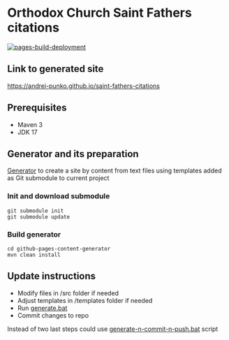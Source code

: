 
# Orthodox Church Saint Fathers citations

[![pages-build-deployment](https://github.com/andrei-punko/saint-fathers-citations/actions/workflows/pages/pages-build-deployment/badge.svg)](https://github.com/andrei-punko/saint-fathers-citations/actions/workflows/pages/pages-build-deployment)

## Link to generated site
https://andrei-punko.github.io/saint-fathers-citations

## Prerequisites
- Maven 3
- JDK 17

## Generator and its preparation
[Generator](https://github.com/andrei-punko/github-pages-content-generator) to create a site 
by content from text files using templates added as Git submodule to current project

### Init and download submodule
```
git submodule init
git submodule update
```

### Build generator
```
cd github-pages-content-generator
mvn clean install
```

## Update instructions
- Modify files in /src folder if needed
- Adjust templates in /templates folder if needed
- Run [generate.bat](generate.bat)
- Commit changes to repo

Instead of two last steps could use [generate-n-commit-n-push.bat](generate-n-commit-n-push.bat) script
